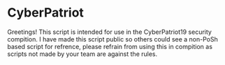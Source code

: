# CyberPatriot
Greetings! This script is intended for use in the CyberPatriot19 security compition.
I have made this script public so others could see a non-PoSh based script for refrence, please refrain from using this in compition as 
scripts not made by your team are against the rules. 
